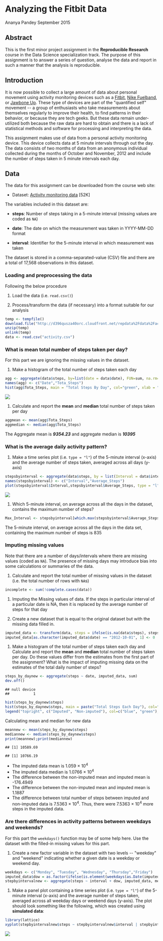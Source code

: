 ﻿Analyzing the Fitbit Data
=========================

Ananya Pandey
September 2015

Abstract
--------

This is the first minor project assignment in the **Reproducible Research** course in the Data Science specialization track. The purpose of this assignment is to answer a series of question, analyse the data and report in such a manner that the analysis is reproducible.

Introduction
------------

It is now possible to collect a large amount of data about personal movement using activity monitoring devices such as a [Fitbit](http://www.fitbit.com), [Nike Fuelband](http://www.nike.com/us/en_us/c/nikeplus-fuelband), or [Jawbone Up](https://jawbone.com/up). These type of devices are part of the "quantified self" movement -- a group of enthusiasts who take measurements about themselves regularly to improve their health, to find patterns in their behavior, or because they are tech geeks. But these data remain under-utilized both because the raw data are hard to obtain and there is a lack of statistical methods and software for processing and interpreting the data.

This assignment makes use of data from a personal activity monitoring device. This device collects data at 5 minute intervals through out the day. The data consists of two months of data from an anonymous individual collected during the months of October and November, 2012 and include the number of steps taken in 5 minute intervals each day.

Data
----

The data for this assignment can be downloaded from the course web site:

-   Dataset: [Activity monitoring data](https://d396qusza40orc.cloudfront.net/repdata%2Fdata%2Factivity.zip) [52K]

The variables included in this dataset are:

-   **steps**: Number of steps taking in a 5-minute interval (missing values are coded as `NA`)

-   **date**: The date on which the measurement was taken in YYYY-MM-DD format

-   **interval**: Identifier for the 5-minute interval in which measurement was taken

The dataset is stored in a comma-separated-value (CSV) file and there are a total of 17,568 observations in this dataset.

### Loading and preprocessing the data

Following the below procedure

1.  Load the data (i.e. `read.csv()`)

2.  Process/transform the data (if necessary) into a format suitable for our analysis

``` r
temp <- tempfile()
download.file("http://d396qusza40orc.cloudfront.net/repdata%2Fdata%2Factivity.zip",temp)
unzip(temp)
unlink(temp)
data <- read.csv("activity.csv")
```

### What is mean total number of steps taken per day?

For this part we are ignoring the missing values in the dataset.

1.  Make a histogram of the total number of steps taken each day

``` r
agg <- aggregate(data$steps, by=list(date = data$date), FUN=sum, na.rm=TRUE)
names(agg) <- c("Date","Tota_Steps")
hist(agg$Tota_Steps, main = "Total Steps By Day", col="green", xlab = "Total Steps", ylab="Frequency")
```

![](Figures/Histogram.jpg)

1.  Calculate and report the **mean** and **median** total number of steps taken per day

``` r
aggmean <- mean(agg$Tota_Steps)
aggmedian <- median(agg$Tota_Steps)
```

The Aggregate mean is ***9354.23*** and aggregate median is ***10395***

### What is the average daily activity pattern?

1.  Make a time series plot (i.e. `type = "l"`) of the 5-minute interval (x-axis) and the average number of steps taken, averaged across all days (y-axis)

``` r
stepsbyinterval <- aggregate(data$steps, by = list(Interval = data$interval),mean, na.rm=TRUE)
names(stepsbyinterval) <- c("Interval","Average_Steps")
plot(stepsbyinterval$Interval,stepsbyinterval$Average_Steps, type = "l", main = "Average Steps By Interval", xlab="Interval", ylab="Number Of Steps")
```

![](figures/AverageSpeedByInterval.jpg)

1.  Which 5-minute interval, on average across all the days in the dataset, contains the maximum number of steps?

``` r
Max_Interval <- stepsbyinterval[which.max(stepsbyinterval$Average_Steps),1]
```

The 5-minute interval, on average across all the days in the data set, containing the maximum number of steps is 835

### Imputing missing values

Note that there are a number of days/intervals where there are missing values (coded as `NA`). The presence of missing days may introduce bias into some calculations or summaries of the data.

1.  Calculate and report the total number of missing values in the dataset (i.e. the total number of rows with `NA`s)

``` r
incomplete <- sum(!complete.cases(data))
```

1.  Imputing the Missing values of data. If the steps in particular interval of a particular date is NA, then it is replaced by the average number of steps for that day

2.  Create a new dataset that is equal to the original dataset but with the missing data filled in.

``` r
imputed_data <- transform(data, steps = ifelse(is.na(data$steps), stepsbyinterval$Average_Steps[match(data$interval, stepsbyinterval$Interval)], data$steps))
imputed_data[as.character(imputed_data$date) == "2012-10-01", 1] <- 0
```

1.  Make a histogram of the total number of steps taken each day and Calculate and report the **mean** and **median** total number of steps taken per day. Do these values differ from the estimates from the first part of the assignment? What is the impact of imputing missing data on the estimates of the total daily number of steps?

``` r
steps_by_daynew <- aggregate(steps ~ date, imputed_data, sum)
dev.off()
```

    ## null device 
    ##           1

``` r
hist(steps_by_daynew$steps)
hist(steps_by_daynew$steps, main = paste("Total Steps Each Day"), col="blue", xlab ="Number of Steps", ylab="Frequency", add = TRUE)
legend("topright", c("Imputed", "Non-imputed"), col=c("blue", "green"), lwd=10)
```

Calculating mean and median for new data

``` r
meannew <- mean(steps_by_daynew$steps)
mediannew <- median(steps_by_daynew$steps)
print(meannew);print(mediannew)
```

    ## [1] 10589.69

    ## [1] 10766.19

-   The imputed data mean is 1.059 × 10<sup>4</sup>
-   The imputed data median is 1.0766 × 10<sup>4</sup>
-   The difference between the non-imputed mean and imputed mean is -176.4949
-   The difference between the non-imputed mean and imputed mean is 1.1887
-   The difference between total number of steps between imputed and non-imputed data is 7.5363 × 10<sup>4</sup>. Thus, there were 7.5363 × 10<sup>4</sup> more steps in the imputed data.

### Are there differences in activity patterns between weekdays and weekends?

For this part the `weekdays()` function may be of some help here. Use the dataset with the filled-in missing values for this part.

1.  Create a new factor variable in the dataset with two levels -- "weekday" and "weekend" indicating whether a given date is a weekday or weekend day.

``` r
weekdays <- c("Monday", "Tuesday", "Wednesday", "Thursday","Friday")
imputed_data$dow = as.factor(ifelse(is.element(weekdays(as.Date(imputed_data$date)),weekdays), "Weekday", "Weekend"))
stepbyintervalnew <- aggregate(steps ~ interval + dow, imputed_data, mean)
```

1.  Make a panel plot containing a time series plot (i.e. `type = "l"`) of the 5-minute interval (x-axis) and the average number of steps taken, averaged across all weekday days or weekend days (y-axis). The plot should look something like the following, which was created using **simulated data**:

``` r
library(lattice)
xyplot(stepbyintervalnew$steps ~ stepbyintervalnew$interval | stepbyintervalnew$dow , main = "Average Step Per Day By Interval", xlab="Interval",ylab="Steps",type="l")
```

![](figures/IntervalDifference.jpg)
